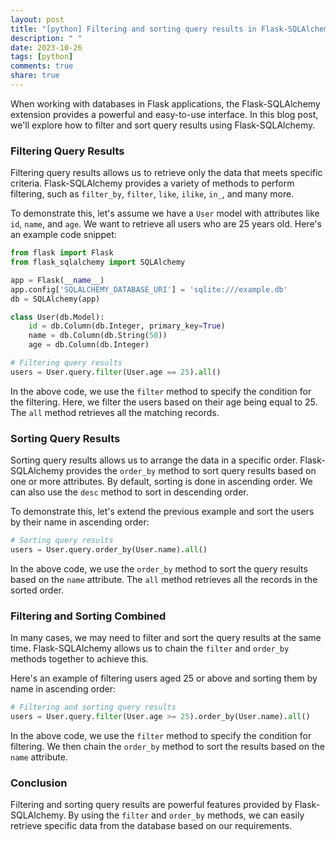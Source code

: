 ```yaml
---
layout: post
title: "[python] Filtering and sorting query results in Flask-SQLAlchemy"
description: " "
date: 2023-10-26
tags: [python]
comments: true
share: true
---
```


When working with databases in Flask applications, the Flask-SQLAlchemy extension provides a powerful and easy-to-use interface. In this blog post, we'll explore how to filter and sort query results using Flask-SQLAlchemy.

### Filtering Query Results

Filtering query results allows us to retrieve only the data that meets specific criteria. Flask-SQLAlchemy provides a variety of methods to perform filtering, such as `filter_by`, `filter`, `like`, `ilike`, `in_`, and many more.

To demonstrate this, let's assume we have a `User` model with attributes like `id`, `name`, and `age`. We want to retrieve all users who are 25 years old. Here's an example code snippet:

```python
from flask import Flask
from flask_sqlalchemy import SQLAlchemy

app = Flask(__name__)
app.config['SQLALCHEMY_DATABASE_URI'] = 'sqlite:///example.db'
db = SQLAlchemy(app)

class User(db.Model):
    id = db.Column(db.Integer, primary_key=True)
    name = db.Column(db.String(50))
    age = db.Column(db.Integer)

# Filtering query results
users = User.query.filter(User.age == 25).all()
```

In the above code, we use the `filter` method to specify the condition for the filtering. Here, we filter the users based on their age being equal to 25. The `all` method retrieves all the matching records.

### Sorting Query Results

Sorting query results allows us to arrange the data in a specific order. Flask-SQLAlchemy provides the `order_by` method to sort query results based on one or more attributes. By default, sorting is done in ascending order. We can also use the `desc` method to sort in descending order.

To demonstrate this, let's extend the previous example and sort the users by their name in ascending order:

```python
# Sorting query results
users = User.query.order_by(User.name).all()
```

In the above code, we use the `order_by` method to sort the query results based on the `name` attribute. The `all` method retrieves all the records in the sorted order.

### Filtering and Sorting Combined

In many cases, we may need to filter and sort the query results at the same time. Flask-SQLAlchemy allows us to chain the `filter` and `order_by` methods together to achieve this.

Here's an example of filtering users aged 25 or above and sorting them by name in ascending order:

```python
# Filtering and sorting query results
users = User.query.filter(User.age >= 25).order_by(User.name).all()
```

In the above code, we use the `filter` method to specify the condition for filtering. We then chain the `order_by` method to sort the results based on the `name` attribute.

### Conclusion

Filtering and sorting query results are powerful features provided by Flask-SQLAlchemy. By using the `filter` and `order_by` methods, we can easily retrieve specific data from the database based on our requirements.